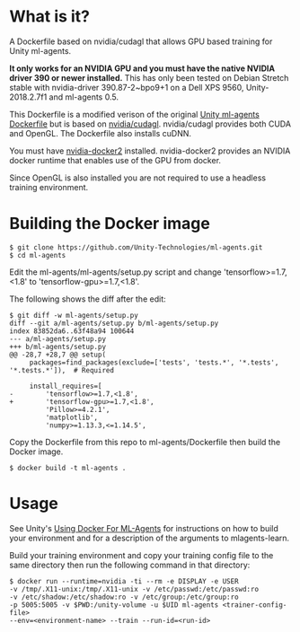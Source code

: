 # What is it?
A Dockerfile based on nvidia/cudagl that allows GPU based training for Unity ml-agents. 

__**It only works for an NVIDIA GPU and you must have the native NVIDIA driver 390 or newer installed.**__ This has only been tested on Debian Stretch stable with nvidia-driver 390.87-2~bpo9+1 on a Dell XPS 9560, Unity-2018.2.7f1 and ml-agents 0.5.

This Dockerfile is a modified verison of the original [Unity ml-agents
Dockerfile](https://github.com/Unity-Technologies/ml-agents/blob/master/docs/Using-Docker.md)
but is based on
[nvidia/cudagl](https://hub.docker.com/r/nvidia/cudagl). nvidia/cudagl
provides both CUDA and OpenGL. The Dockerfile also installs cuDNN.

You must have
[nvidia-docker2](https://github.com/nvidia/nvidia-docker/wiki/Installation-%28version-2.0%29)
installed. nvidia-docker2 provides an NVIDIA docker runtime that
enables use of the GPU from docker.

Since OpenGL is also installed you are not required to use a headless training environment.

# Building the Docker image

```
$ git clone https://github.com/Unity-Technologies/ml-agents.git
$ cd ml-agents
```

Edit the ml-agents/ml-agents/setup.py script and change 'tensorflow>=1.7,<1.8' to 'tensorflow-gpu>=1.7,<1.8'.

The following shows the diff after the edit:

```
$ git diff -w ml-agents/setup.py
diff --git a/ml-agents/setup.py b/ml-agents/setup.py
index 83852da6..63f48a94 100644
--- a/ml-agents/setup.py
+++ b/ml-agents/setup.py
@@ -28,7 +28,7 @@ setup(
     packages=find_packages(exclude=['tests', 'tests.*', '*.tests', '*.tests.*']),  # Required

     install_requires=[
-        'tensorflow>=1.7,<1.8',
+        'tensorflow-gpu>=1.7,<1.8',
         'Pillow>=4.2.1',
         'matplotlib',
         'numpy>=1.13.3,<=1.14.5',
```

Copy the Dockerfile from this repo to ml-agents/Dockerfile then build the Docker image.

```
$ docker build -t ml-agents .
```

# Usage

See Unity's [Using Docker For ML-Agents](https://github.com/Unity-Technologies/ml-agents/blob/master/docs/Using-Docker.md) for instructions on how to build your environment and for a description of the arguments to mlagents-learn.

Build your training environment and copy your training config file to the same directory then run the following command in that directory:

```
$ docker run --runtime=nvidia -ti --rm -e DISPLAY -e USER 
-v /tmp/.X11-unix:/tmp/.X11-unix -v /etc/passwd:/etc/passwd:ro 
-v /etc/shadow:/etc/shadow:ro -v /etc/group:/etc/group:ro 
-p 5005:5005 -v $PWD:/unity-volume -u $UID ml-agents <trainer-config-file> 
--env=<environment-name> --train --run-id=<run-id>
```

